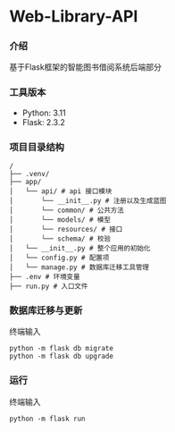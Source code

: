 # Web-Library-API

### 介绍

基于Flask框架的智能图书借阅系统后端部分



### 工具版本

- Python: 3.11
- Flask: 2.3.2



### 项目目录结构

```
/
├── .venv/
├── app/
│   └── api/ # api 接口模块
│       └── __init__.py # 注册以及生成蓝图
│       └── common/ # 公共方法
│       └── models/ # 模型
│       └── resources/ # 接口
│       └── schema/ # 校验
│   └── __init__.py # 整个应用的初始化
│   └── config.py # 配置项
│   └── manage.py # 数据库迁移工具管理
├── .env # 环境变量
├── run.py # 入口文件
```



### 数据库迁移与更新

终端输入

```
python -m flask db migrate
python -m flask db upgrade
```



### 运行

终端输入

```
python -m flask run
```

